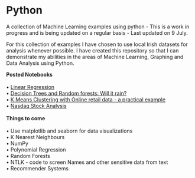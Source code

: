 # Python
A collection of Machine Learning examples using python - This is a work in progress and is being updated on a regular basis - Last updated on 9 July.

For this collection of examples I have chosen to use local Irish datasets for analysis whenever possible. I have created this repository so that I can demonstrate my abilities in the areas of Machine Learning, Graphing and Data Analysis using Python.

<B>Posted Notebooks</B><br><br>
• <a href='https://github.com/therolfe/Python/blob/master/Linear%20Regression%20in%20Python.ipynb'>Linear Regression</a><br>
• <a href='https://github.com/therolfe/Python/blob/master/Decision%20trees%20and%20Random%20Forests%20-%20will%20it%20rain%20in%20Dun%20Laoghaire.ipynb'>Decision Trees and Random forests: Will it rain?</a><br>
• <a href='https://github.com/therolfe/Python/blob/master/k%20means%20clustering%20with%20online%20retail%20data.ipynb'>K Means Clustering with Online retail data - a practical example</a><br>
•	<a href="https://github.com/therolfe/Python/blob/master/Nasdaq%20stock%20analysis%20-%20J%20Rolfe.ipynb">Nasdaq Stock Analysis</a><br><br> <b>Things to come</b><br>  
•	Use matplotlib and seaborn for data visualizations<br>
•	K Nearest Neighbours<br>
•	NumPy<br>
•	Polynomial Regression<br>
•	Random Forests<br>
•	NTLK - code to screen Names and other sensitive data from text<br>
•	Recommender Systems<br>




